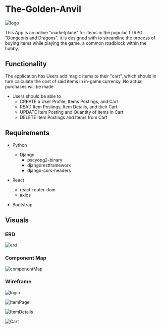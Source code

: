 # The-Golden-Anvil

![logo](https://cdn.discordapp.com/attachments/786001839178383411/1055207449419862086/54CBD71B-FBE1-42DA-B01B-49819B72599D_4_5005_c.jpeg)

This App is an online "marketplace" for items in the popular TTRPG "Dungeons and Dragons". It is designed with to streamline the process of buying items while playing the game, a common roadblock within the hobby. 

## Functionality

The application has Users add magic items to their "cart", which should in turn calculate the cost of said items in in-game currency. No actual purchases will be made

- Users should be able to 
    - CREATE a User Profile, Items Postings, and Cart
    - READ Item Postings, Item Details, and their Cart
    - UPDATE Item Posting and Quantity of items in Cart
    - DELETE Item Postings and Items from Cart

## Requirements

- Python
    - Django
        - pscyopg2-binary
        - djangorestframework
        - django-cors-headers 

- React
    - react-router-dom
    - axios

- Bootstrap

## Visuals

### ERD

![erd](https://cdn.discordapp.com/attachments/874654004213317705/1055303350360481822/B39BA750-49DB-4252-A01B-2A18C8D8B5FE.jpeg)

### Component Map

![componentMap](https://cdn.discordapp.com/attachments/874654004213317705/1055307052358041690/A59E0D53-1954-4283-8BE8-64E0C0AEC60D.jpeg)

### Wireframe

![login](https://cdn.discordapp.com/attachments/874654004213317705/1055318923060457522/5DC348F3-E2B7-452E-9CD9-5DC53F90A8CF_4_5005_c.jpeg)

![ItemPage](https://cdn.discordapp.com/attachments/874654004213317705/1055318923370827776/A86AAA80-C0FA-467E-8FA3-C7D519605432.jpeg)

![ItemDetails](https://cdn.discordapp.com/attachments/874654004213317705/1055318923656036362/30EBD5A4-83DB-44E8-8758-CF439B45695A.jpeg)

![Cart](https://cdn.discordapp.com/attachments/874654004213317705/1055318923949650010/03582C1C-861D-4DFC-83D1-238C7255D94F.jpeg)

